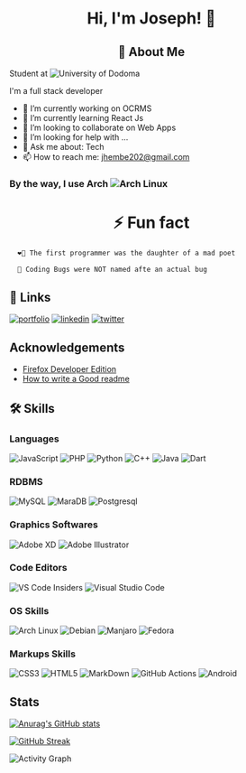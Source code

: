 
<!-- # Hi, I'm Joseph! 👋 -->
<h1 align="center">Hi, I'm Joseph! 👋</h1>

<!-- ## 🚀 About Me -->
<h2 align="center">🚀 About Me</h2>

Student at ![University of Dodoma](https://udom.ac.tz/)

I'm a full stack developer

- 🔭 I’m currently working on OCRMS
- 🌱 I’m currently learning React Js
- 👯 I’m looking to collaborate on Web Apps 
- 🤔 I’m looking for help with ...
- 💬 Ask me about: Tech
- 📫 How to reach me: jhembe202@gmail.com
<!-- - 😄 Pronouns: ... -->
### By the way, I use Arch ![Arch Linux](https://img.shields.io/badge/Arch_Linux-1793D1?style=for-the-badge&logo=arch-linux&logoColor=white)


<!-- ## ⚡ Fun fact -->

<h1 align="center">⚡ Fun fact </h1>

```bash
  ❤️‍🔥 The first programmer was the daughter of a mad poet
```

```bash
  🤣 Coding Bugs were NOT named afte an actual bug
```

## 🔗 Links

[![portfolio](https://img.shields.io/badge/my_portfolio-000?style=for-the-badge&logo=ko-fi&logoColor=white)](https://katherinempeterson.com/)
[![linkedin](https://img.shields.io/badge/LinkedIn-0077B5?style=for-the-badge&logo=linkedin&logoColor=white)](https://www.linkedin.com/)
[![twitter](https://img.shields.io/badge/twitter-1DA1F2?style=for-the-badge&logo=twitter&logoColor=white)](https://twitter.com/)

## Acknowledgements

- [Firefox Developer Edition](https://www.mozilla.org/en-US/firefox/developer/)
- [How to write a Good readme](https://bulldogjob.com/news/449-how-to-write-a-good-readme-for-your-github-project)

<!-- ## Color Reference

| Color             | Hex                                                                |
| ----------------- | ------------------------------------------------------------------ |
| Example Color | ![#0a192f](https://via.placeholder.com/10/0a192f?text=+) #0a192f |
| Example Color | ![#f8f8f8](https://via.placeholder.com/10/f8f8f8?text=+) #f8f8f8 |
| Example Color | ![#00b48a](https://via.placeholder.com/10/00b48a?text=+) #00b48a |
| Example Color | ![#00d1a0](https://via.placeholder.com/10/00b48a?text=+) #00d1a0 |

![Arch](https://img.shields.io/badge/Arch%20Linux-1793D1?logo=arch-linux&logoColor=fff&style=for-the-badge) -->

## 🛠 Skills

### Languages

![JavaScript](https://img.shields.io/badge/JavaScript-323330?style=for-the-badge&logo=javascript&logoColor=F7DF1E)
![PHP](https://img.shields.io/badge/php-%23777BB4.svg?style=for-the-badge&logo=php&logoColor=white)
![Python](https://img.shields.io/badge/Python-14354C?style=for-the-badge&logo=python&logoColor=white)
![C++](https://img.shields.io/badge/C%2B%2B-00599C?style=for-the-badge&logo=c%2B%2B&logoColor=white)
![Java](https://img.shields.io/badge/Java-ED8B00?style=for-the-badge&logo=java&logoColor=white)
![Dart](https://img.shields.io/badge/Dart-0175C2?style=for-the-badge&logo=dart&logoColor=white)

### RDBMS

![MySQL](https://img.shields.io/badge/MySQL-00000F?style=for-the-badge&logo=mysql&logoColor=white)
![MaraDB](https://img.shields.io/badge/MariaDB-003545?style=for-the-badge&logo=mariadb&logoColor=white)
![Postgresql](https://img.shields.io/badge/PostgreSQL-316192?style=for-the-badge&logo=postgresql&logoColor=white)

### Graphics Softwares

![Adobe XD](https://img.shields.io/badge/Adobe%20XD-470137?style=for-the-badge&logo=Adobe%20XD&logoColor=#FF61F6)
![Adobe Illustrator](https://img.shields.io/badge/adobe%20illustrator-%23FF9A00.svg?style=for-the-badge&logo=adobe%20illustrator&logoColor=white)

### Code Editors

![VS Code Insiders](https://img.shields.io/badge/VS%20Code%20Insiders-35b393.svg?style=for-the-badge&logo=visual-studio-code&logoColor=white)
![Visual Studio Code](https://img.shields.io/badge/Visual%20Studio%20Code-0078d7.svg?style=for-the-badge&logo=visual-studio-code&logoColor=white)

### OS Skills

![Arch Linux](https://img.shields.io/badge/Arch_Linux-1793D1?style=for-the-badge&logo=arch-linux&logoColor=white)
![Debian](  https://img.shields.io/badge/Debian-A81D33?style=for-the-badge&logo=debian&logoColor=white)
![Manjaro](https://img.shields.io/badge/manjaro-35BF5C?style=for-the-badge&logo=manjaro&logoColor=white)
![Fedora](https://img.shields.io/badge/Fedora-294172?style=for-the-badge&logo=fedora&logoColor=white)

### Markups Skills

![CSS3](https://img.shields.io/badge/css3-%231572B6.svg?style=for-the-badge&logo=css3&logoColor=white)
![HTML5](https://img.shields.io/badge/html5-%23E34F26.svg?style=for-the-badge&logo=html5&logoColor=white)
![MarkDown](https://img.shields.io/badge/Markdown-000000?style=for-the-badge&logo=markdown&logoColor=white)
![GitHub Actions](https://img.shields.io/badge/github%20actions-%232671E5.svg?style=for-the-badge&logo=githubactions&logoColor=white)
![Android](https://img.shields.io/badge/Android-3DDC84?style=for-the-badge&logo=android&logoColor=white)

## Stats


[![Anurag's GitHub stats](https://github-readme-stats.vercel.app/api?username=jhembe)](https://github.com/anuraghazra/github-readme-stats)
<!-- ![Most used Languages](https://github-readme-stats.vercel.app/api/top-langs/?username=jhembe) -->
[![GitHub Streak](https://github-readme-streak-stats.herokuapp.com?user=jhembe)](https://git.io/streak-stats)
<!-- [![GitHub Streak](https://github-readme-streak-stats.herokuapp.com?user=jhembe&theme=highcontrast)](https://git.io/streak-stats) -->
![Activity Graph](https://activity-graph.herokuapp.com/graph?username=jhembe&theme=full)

